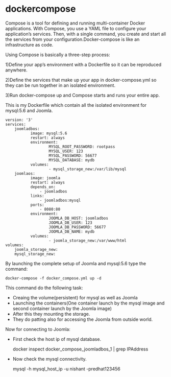 # dockercompose

Compose is a tool for defining and running multi-container Docker applications. With Compose, you use a YAML file to configure your application’s services. Then, with a single command, you create and start all the services from your configuration.Docker-compose is like an infrastructure as code.

Using Compose is basically a three-step process:

1)Define your app’s environment with a Dockerfile so it can be reproduced anywhere.

2)Define the services that make up your app in docker-compose.yml so they can be run together in an isolated environment.

3)Run docker-compose up and Compose starts and runs your entire app.

This is my Dockerfile which contain all the isolated environment for mysql:5.6 and Joomla.
      
     
    version: '3'
    services:
        joomladbos:
               image: mysql:5.6          
               restart: always     
               environment:
                       MYSQL_ROOT_PASSWORD: rootpass
                       MYSQL_USER: 123
                       MYSQL_PASSWORD: 56677
                       MYSQL_DATABASE: mydb     
               volumes:
                       - mysql_storage_new:/var/lib/mysql   
        joomlaos:
               image: joomla
               restart: always
               depends_on: 
                   - joomladbos
               links:
                   - joomladbos:mysql      
               ports:
                   - 8080:80    
               environment:
                       JOOMLA_DB_HOST: joomladbos
                       JOOMLA_DB_USER: 123
                       JOOMLA_DB_PASSWORD: 56677
                       JOOMLA_DB_NAME: mydb    
               volumes:
                       - joomla_storage_new:/var/www/html
    volumes:
        joomla_storage_new:
        mysql_storage_new:

         
                  
By launching the complete setup of Joomla and mysql:5.6  type the command:
    
    docker-compose -f docker_compose.yml up -d
     
This command do the following task:

* Creaing the volume(persistent) for mysql as well as Joomla
* Launching the containers(One container launch by the mysql image and second container launch by the Joomla image)
* After this they mounting the storage.
* They do patting also for accessing the Joomla from outside world.

Now for connecting to Joomla:
* First check the host ip of mysql database.
    
     docker inspect docker_compose_joomladbos_1 | grep IPAddress
     
 * Now check the mysql connectivity.
     
     mysql -h mysql_host_ip -u nishant -predhat123456
 

